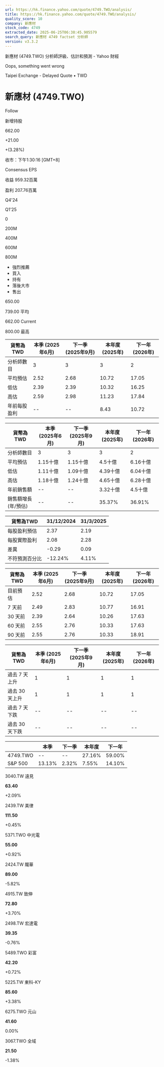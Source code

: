 ```yaml
---
url: https://hk.finance.yahoo.com/quote/4749.TWO/analysis/
title: https://hk.finance.yahoo.com/quote/4749.TWO/analysis/
quality_score: 10
company: 新應材
stock_code: 4749
extracted_date: 2025-06-25T06:38:45.905579
search_query: 新應材 4749 factset 分析師
version: v3.3.2
---
```


新應材 (4749.TWO) 分析師評級、估計和預測 - Yahoo 財經


Oops, something went wrong

 

Taipei Exchange - Delayed Quote • TWD 

# 新應材 (4749.TWO)

Follow

 

新增持股

662.00

+21.00

+(3.28%)

收市：下午1:30:16 [GMT+8]

Consensus EPS

收益 959.32百萬

盈利 207.76百萬

Q4'24

Q1'25

0

200M

400M

600M

800M

* 強烈推薦
* 買入
* 持有
* 落後大市
* 售出

650.00

739.00 平均

662.00 Current

800.00 最高

| 貨幣為TWD | 本季 (2025年6月) | 下一季 (2025年9月) | 本年度 (2025年) | 下一年 (2026年) |
| --- | --- | --- | --- | --- |
| 分析師數目 | 3 | 3 | 3 | 2 |
| 平均預估 | 2.52 | 2.68 | 10.72 | 17.05 |
| 低估 | 2.39 | 2.39 | 10.32 | 16.25 |
| 高估 | 2.59 | 2.98 | 11.23 | 17.84 |
| 年前每股盈利 | -- | -- | 8.43 | 10.72 |

| 貨幣為TWD | 本季 (2025年6月) | 下一季 (2025年9月) | 本年度 (2025年) | 下一年 (2026年) |
| --- | --- | --- | --- | --- |
| 分析師數目 | 3 | 3 | 3 | 2 |
| 平均預估 | 1.15十億 | 1.15十億 | 4.5十億 | 6.16十億 |
| 低估 | 1.11十億 | 1.09十億 | 4.39十億 | 6.04十億 |
| 高估 | 1.18十億 | 1.24十億 | 4.65十億 | 6.28十億 |
| 年前銷售額 | -- | -- | 3.32十億 | 4.5十億 |
| 銷售額增長 (年/預估) | -- | -- | 35.37% | 36.91% |

| 貨幣為TWD | 31/12/2024 | 31/3/2025 |
| --- | --- | --- |
| 每股盈利預估 | 2.37 | 2.19 |
| 每股實際盈利 | 2.08 | 2.28 |
| 差異 | -0.29 | 0.09 |
| 不符預測百分比 | -12.24% | 4.11% |

| 貨幣為TWD | 本季 (2025年6月) | 下一季 (2025年9月) | 本年度 (2025年) | 下一年 (2026年) |
| --- | --- | --- | --- | --- |
| 目前預估 | 2.52 | 2.68 | 10.72 | 17.05 |
| 7 天前 | 2.49 | 2.83 | 10.77 | 16.91 |
| 30 天前 | 2.39 | 2.64 | 10.26 | 17.63 |
| 60 天前 | 2.55 | 2.76 | 10.33 | 17.63 |
| 90 天前 | 2.55 | 2.76 | 10.33 | 18.91 |

| 貨幣為TWD | 本季 (2025年6月) | 下一季 (2025年9月) | 本年度 (2025年) | 下一年 (2026年) |
| --- | --- | --- | --- | --- |
| 過去 7 天上升 | 1 | 1 | 1 | 1 |
| 過去 30 天上升 | 1 | 1 | 1 | 1 |
| 過去 7 天下跌 | -- | -- | -- | -- |
| 過去 30 天下跌 | -- | -- | -- | -- |

|  | 本季 | 下一季 | 本年度 | 下一年 |
| --- | --- | --- | --- | --- |
| 4749.TWO | -- | -- | 27.16% | 59.00% |
| S&P 500 | 13.13% | 2.32% | 7.55% | 14.10% |

3040.TW  遠見

**63.40**

+2.09%

2439.TW  美律

**111.50**

+0.45%

5371.TWO  中光電

**55.00**

+0.92%

2424.TW  隴華

**89.00**

-5.82%

4915.TW  致伸

**72.80**

+3.70%

2498.TW  宏達電

**39.35**

-0.76%

5489.TWO  彩富

**42.20**

+0.72%

5225.TW  東科-KY

**85.60**

+3.38%

6275.TWO  元山

**41.60**

0.00%

3067.TWO  全域

**21.50**

-1.38%
